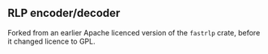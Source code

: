 ## RLP encoder/decoder

Forked from an earlier Apache licenced version of the `fastrlp` crate, before it changed licence to GPL. 